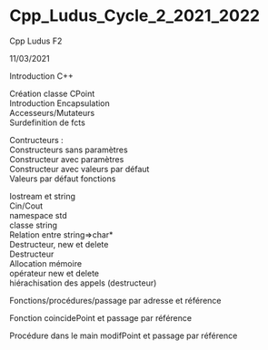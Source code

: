 # Cpp_Ludus_Cycle_2_2021_2022
Cpp Ludus F2


11/03/2021

Introduction C++ 

Création classe CPoint
<br/>
Introduction Encapsulation
<br/>
Accesseurs/Mutateurs
<br/>
Surdefinition de fcts

Contructeurs :
<br/>
Constructeurs sans paramètres
<br/>
Constructeur avec paramètres
<br/>
Constructeur avec valeurs par défaut
<br/>
Valeurs par défaut fonctions

Iostream et string
<br/>
Cin/Cout
<br/>
namespace std
<br/>
classe string
<br/>
Relation entre string=>char*
<br/>
Destructeur, new et delete
<br/>
Destructeur
<br/>
Allocation mémoire
<br/>
opérateur new et delete
<br/>
hiérachisation des appels (destructeur)
<br/>

Fonctions/procédures/passage par adresse et référence
<br/>

Fonction coincidePoint et passage par référence
<br/>

Procédure dans le main modifPoint et passage par référence
